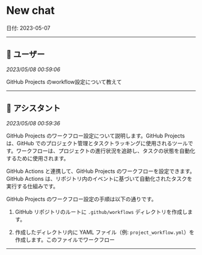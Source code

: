 # New chat

日付: 2023-05-07

---

## 👤 ユーザー
*2023/05/08 00:59:06*

GitHub Projects のworkflow設定について教えて

---

## 🤖 アシスタント
*2023/05/08 00:59:36*

GitHub Projects のワークフロー設定について説明します。GitHub Projects は、GitHub でのプロジェクト管理とタスクトラッキングに使用されるツールです。ワークフローは、プロジェクトの進行状況を追跡し、タスクの状態を自動化するために使用されます。

GitHub Actions と連携して、GitHub Projects のワークフローを設定できます。GitHub Actions は、リポジトリ内のイベントに基づいて自動化されたタスクを実行する仕組みです。

GitHub Projects のワークフロー設定の手順は以下の通りです。

1. GitHub リポジトリのルートに `.github/workflows` ディレクトリを作成します。

2. 作成したディレクトリ内に YAML ファイル（例: `project_workflow.yml`）を作成します。このファイルでワークフロー

---
